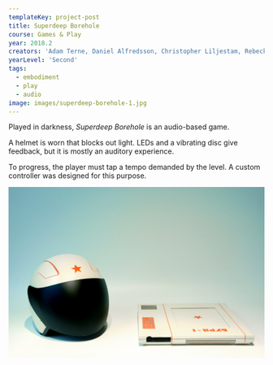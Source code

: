 ```yaml
---
templateKey: project-post
title: Superdeep Borehole
course: Games & Play
year: 2018.2
creators: 'Adam Terne, Daniel Alfredsson, Christopher Liljestam, Rebecka Wärulf, Igor Kovtun'
yearLevel: 'Second'
tags:
  - embodiment
  - play
  - audio
image: images/superdeep-borehole-1.jpg
---
```


Played in darkness, _Superdeep Borehole_ is an audio-based game.

A helmet is worn that blocks out light. LEDs and a vibrating disc give feedback, but it is mostly an auditory experience.

To progress, the player must tap a tempo demanded by the level. A custom controller was designed for this purpose.

<MauVideo id="0_y6169vyl" />

![](images/superdeep-borehole-1.jpg)
